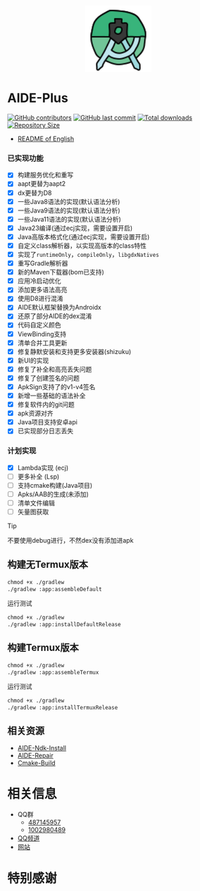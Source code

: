 <p align="center">
  <img src="assets/Icon.svg" style="width: 30%;" />
</p>


# AIDE-Plus

[![GitHub contributors](https://img.shields.io/github/contributors/AndroidIDE-CN/AIDE-Plus)](https://github.com/AndroidIDE-CN/AIDE-Plus/graphs/contributors)
[![GitHub last commit](https://img.shields.io/github/last-commit/AndroidIDE-CN/AIDE-Plus)](https://github.com/AndroidIDE-CN/AIDE-Plus/commits/)
[![Total downloads](https://img.shields.io/github/downloads/AndroidIDE-CN/AIDE-Plus/total)](https://github.com/AndroidIDE-CN/AIDE-Plus/releases)
[![Repository Size](https://img.shields.io/github/repo-size/AndroidIDE-CN/AIDE-Plus)](https://github.com/AndroidIDE-CN/AIDE-Plus)


- [README of English](README.md)

### 已实现功能
- [x] 构建服务优化和重写
- [x] aapt更替为aapt2
- [x] dx更替为D8
- [x] 一些Java8语法的实现(默认语法分析)
- [x] 一些Java9语法的实现(默认语法分析)
- [x] 一些Java11语法的实现(默认语法分析)
- [x] Java23编译(通过ecj实现，需要设置开启)
- [x] Java高版本格式化(通过ecj实现，需要设置开启)
- [x] 自定义class解析器，以实现高版本的class特性
- [x] 实现了`runtimeOnly`，`compileOnly`，`libgdxNatives`
- [x] 重写Gradle解析器
- [x] 新的Maven下载器(bom已支持)
- [x] 应用冷启动优化
- [x] 添加更多语法高亮
- [x] 使用D8进行混淆
- [x] AIDE默认框架替换为Androidx
- [x] 还原了部分AIDE的dex混淆
- [x] 代码自定义颜色
- [x] ViewBinding支持
- [x] 清单合并工具更新
- [x] 修复静默安装和支持更多安装器(shizuku)
- [x] 新UI的实现
- [x] 修复了补全和高亮丢失问题
- [x] 修复了创建签名的问题
- [x] ApkSign支持了的v1-v4签名
- [x] 新增一些基础的语法补全
- [x] 修复软件内的git问题
- [x] apk资源对齐
- [x] Java项目支持安卓api
- [x] 已实现部分日志丢失

### 计划实现
- [x] Lambda实现 (ecj)
- [ ] 更多补全 (Lsp)
- [ ] 支持cmake构建(Java项目)
- [ ] Apks/AAB的生成(未添加)
- [ ] 清单文件编辑
- [ ] 矢量图获取

> [!TIP]
> 不要使用debug进行，不然dex没有添加进apk

## 构建无Termux版本
```shell
chmod +x ./gradlew
./gradlew :app:assembleDefault
```
运行测试
```shell
chmod +x ./gradlew
./gradlew :app:installDefaultRelease
```

## 构建Termux版本
```shell
chmod +x ./gradlew
./gradlew :app:assembleTermux
```
运行测试
```shell
chmod +x ./gradlew
./gradlew :app:installTermuxRelease
```


## 相关资源
- [AIDE-Ndk-Install](https://github.com/ZeroAicy/AIDE-Ndk-Install)
- [AIDE-Repair](https://github.com/ZeroAicy/AIDE-Repair)
- [Cmake-Build]()

# 相关信息
- QQ群
  * [487145957](https://qm.qq.com/q/W0WJq5qne2)
  * [1002980489](https://qm.qq.com/q/W0WJq5qne2) 
- [QQ频道](https://pd.qq.com/s/auq589py2)
- [网站](https://plus.androidide.cn)

# 特别感谢


